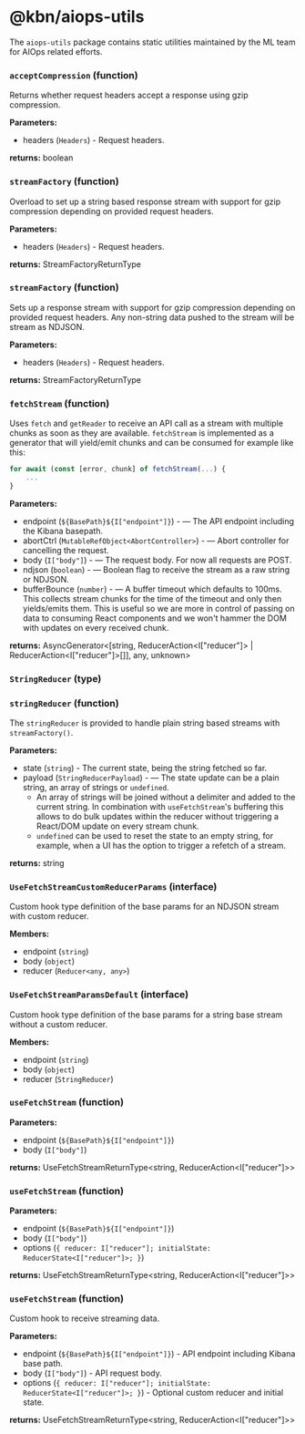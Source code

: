 # @kbn/aiops-utils

The `aiops-utils` package contains static utilities maintained by the ML team for AIOps related efforts.

<!-- INSERT GENERATED DOCS START -->

### `acceptCompression` (function)

Returns whether request headers accept a response using gzip compression.

**Parameters:**

- headers (`Headers`) - Request headers.

**returns:** boolean

### `streamFactory` (function)

Overload to set up a string based response stream with support
for gzip compression depending on provided request headers.

**Parameters:**

- headers (`Headers`) - Request headers.

**returns:** StreamFactoryReturnType<T>

### `streamFactory` (function)

Sets up a response stream with support for gzip compression depending on provided
request headers. Any non-string data pushed to the stream will be stream as NDJSON.

**Parameters:**

- headers (`Headers`) - Request headers.

**returns:** StreamFactoryReturnType<T>

### `fetchStream` (function)

Uses `fetch` and `getReader` to receive an API call as a stream with multiple chunks
as soon as they are available. `fetchStream` is implemented as a generator that will
yield/emit chunks and can be consumed for example like this:

```js
for await (const [error, chunk] of fetchStream(...) {
    ...
}
```

**Parameters:**

- endpoint (`${BasePath}${I["endpoint"]}`) - — The API endpoint including the Kibana basepath.
- abortCtrl (`MutableRefObject<AbortController>`) - — Abort controller for cancelling the request.
- body (`I["body"]`) - — The request body. For now all requests are POST.
- ndjson (`boolean`) - — Boolean flag to receive the stream as a raw string or NDJSON.
- bufferBounce (`number`) - — A buffer timeout which defaults to 100ms. This collects stream
  chunks for the time of the timeout and only then yields/emits them.
  This is useful so we are more in control of passing on data to
  consuming React components and we won't hammer the DOM with
  updates on every received chunk.

**returns:** AsyncGenerator<[string, ReducerAction<I["reducer"]> | ReducerAction<I["reducer"]>[]], any, unknown>

### `StringReducer` (type)

### `stringReducer` (function)

The `stringReducer` is provided to handle plain string based streams with `streamFactory()`.

**Parameters:**

- state (`string`) - The current state, being the string fetched so far.
- payload (`StringReducerPayload`) - — The state update can be a plain string, an array of strings or `undefined`.
  - An array of strings will be joined without a delimiter and added to the current string.
    In combination with `useFetchStream`'s buffering this allows to do bulk updates
    within the reducer without triggering a React/DOM update on every stream chunk.
  - `undefined` can be used to reset the state to an empty string, for example, when a
    UI has the option to trigger a refetch of a stream.

**returns:** string

### `UseFetchStreamCustomReducerParams` (interface)

Custom hook type definition of the base params for an NDJSON stream with custom reducer.

**Members:**

- endpoint (`string`)
- body (`object`)
- reducer (`Reducer<any, any>`)

### `UseFetchStreamParamsDefault` (interface)

Custom hook type definition of the base params for a string base stream without a custom reducer.

**Members:**

- endpoint (`string`)
- body (`object`)
- reducer (`StringReducer`)

### `useFetchStream` (function)

**Parameters:**

- endpoint (`${BasePath}${I["endpoint"]}`)
- body (`I["body"]`)

**returns:** UseFetchStreamReturnType<string, ReducerAction<I["reducer"]>>

### `useFetchStream` (function)

**Parameters:**

- endpoint (`${BasePath}${I["endpoint"]}`)
- body (`I["body"]`)
- options (`{ reducer: I["reducer"]; initialState: ReducerState<I["reducer"]>; }`)

**returns:** UseFetchStreamReturnType<string, ReducerAction<I["reducer"]>>

### `useFetchStream` (function)

Custom hook to receive streaming data.

**Parameters:**

- endpoint (`${BasePath}${I["endpoint"]}`) - API endpoint including Kibana base path.
- body (`I["body"]`) - API request body.
- options (`{ reducer: I["reducer"]; initialState: ReducerState<I["reducer"]>; }`) - Optional custom reducer and initial state.

**returns:** UseFetchStreamReturnType<string, ReducerAction<I["reducer"]>>

<!-- INSERT GENERATED DOCS END -->
